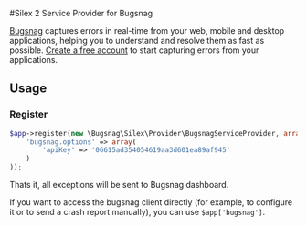 #Silex 2 Service Provider for Bugsnag

[Bugsnag](https://bugsnag.com) captures errors in real-time from your web,
mobile and desktop applications, helping you to understand and resolve them
as fast as possible. [Create a free account](https://bugsnag.com) to start
capturing errors from your applications.

## Usage
### Register

```php
$app->register(new \Bugsnag\Silex\Provider\BugsnagServiceProvider, array(
    'bugsnag.options' => array(
        'apiKey' => '06615ad354054619aa3d601ea89af945'
    )
));
```

Thats it, all exceptions will be sent to Bugsnag dashboard.

If you want to access the bugsnag client directly (for example, to configure it
or to send a crash report manually), you can use `$app['bugsnag']`.
